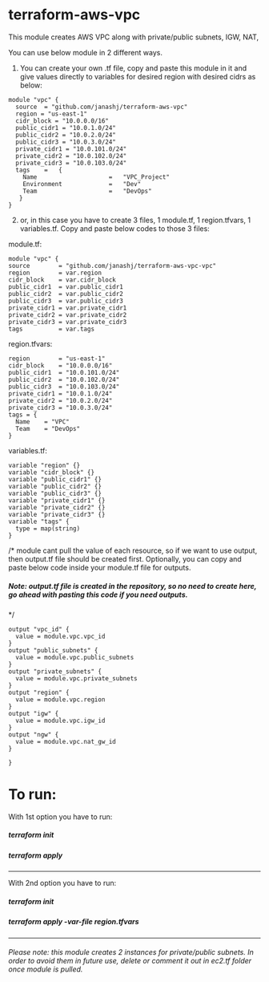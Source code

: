 # terraform-aws-vpc
This module creates AWS VPC along with private/public subnets, IGW, NAT, 

You can use below module in 2 different ways. 
1) You can create your own .tf file, copy and paste this module in it and give values directly to variables for desired region with desired cidrs as below:
```
module "vpc" {
  source  = "github.com/janashj/terraform-aws-vpc"
  region = "us-east-1"
  cidr_block = "10.0.0.0/16"
  public_cidr1 = "10.0.1.0/24"
  public_cidr2 = "10.0.2.0/24"
  public_cidr3 = "10.0.3.0/24"
  private_cidr1 = "10.0.101.0/24"
  private_cidr2 = "10.0.102.0/24"
  private_cidr3 = "10.0.103.0/24"
  tags    =   {
    Name                    =   "VPC_Project"
    Environment             =   "Dev"
    Team                    =   "DevOps"
   }
}
```

2) or, in this case you have to create 3 files, 1 module.tf, 1 region.tfvars, 1 variables.tf. 
Copy and paste below codes to those 3 files:

module.tf:
```
module "vpc" {
source        = "github.com/janashj/terraform-aws-vpc-vpc"
region        = var.region
cidr_block    = var.cidr_block
public_cidr1  = var.public_cidr1
public_cidr2  = var.public_cidr2
public_cidr3  = var.public_cidr3
private_cidr1 = var.private_cidr1
private_cidr2 = var.private_cidr2
private_cidr3 = var.private_cidr3
tags          = var.tags
```
region.tfvars:
```
region        = "us-east-1"
cidr_block    = "10.0.0.0/16"
public_cidr1  = "10.0.101.0/24"
public_cidr2  = "10.0.102.0/24"
public_cidr3  = "10.0.103.0/24"
private_cidr1 = "10.0.1.0/24"
private_cidr2 = "10.0.2.0/24"
private_cidr3 = "10.0.3.0/24"
tags = {
  Name    = "VPC"
  Team    = "DevOps"
}
```
variables.tf:
```
variable "region" {}
variable "cidr_block" {}
variable "public_cidr1" {}
variable "public_cidr2" {}
variable "public_cidr3" {}
variable "private_cidr1" {}
variable "private_cidr2" {}
variable "private_cidr3" {}
variable "tags" {
  type = map(string)
} 
```

/* module cant pull the value of each resource, so if we want to
use output, then output.tf file should be created first. 
Optionally, you can copy and paste below code inside your module.tf file for outputs.
##### Note: output.tf file is created in the repository, so no need to create here, go ahead with pasting this code if you need outputs. 

*/
```
output "vpc_id" {
  value = module.vpc.vpc_id
}
output "public_subnets" {
  value = module.vpc.public_subnets
}
output "private_subnets" {
  value = module.vpc.private_subnets
}
output "region" {
  value = module.vpc.region
}
output "igw" {
  value = module.vpc.igw_id
}
output "ngw" {
  value = module.vpc.nat_gw_id
}

}
```

# To run:

With 1st option you have to run:
##### terraform init
##### terraform apply
______

With 2nd option you have to run:
##### terraform init
##### terraform apply -var-file region.tfvars

_____________________
###### Please note: this module creates 2 instances for private/public subnets. In order to avoid them in future use, delete or comment it out in ec2.tf folder once module is pulled. 


